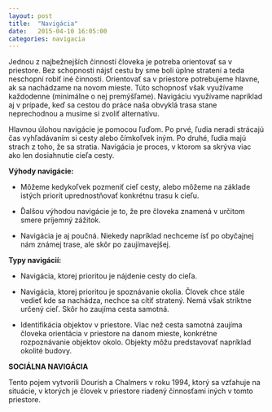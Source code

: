 ```yaml
---
layout: post
title:  "Navigácia"
date:   2015-04-10 16:05:00
categories: navigacia
---
```


Jednou z najbežnejších činností človeka je potreba orientovať sa v priestore. Bez
schopnosti nájsť cestu by sme boli úplne stratení a teda neschopní robiť iné činnosti.
Orientovať sa v priestore potrebujeme hlavne, ak sa nachádzame na novom mieste. Túto
schopnosť však využívame každodenne (minimálne o nej premýšľame). Navigáciu
využívame napríklad aj v prípade, keď sa cestou do práce naša obvyklá trasa stane
neprechodnou a musíme si zvoliť alternatívu.

Hlavnou úlohou navigácie je pomocou ľuďom. Po prvé, ľudia neradi strácajú čas
vyhľadávaním si cesty alebo čímkoľvek iným. Po druhé, ľudia majú strach z toho, že sa
stratia. Navigácia je proces, v ktorom sa skrýva viac ako len dosiahnutie cieľa cesty.

**Výhody navigácie:**

* Môžeme kedykoľvek pozmeniť cieľ cesty, alebo môžeme na základe istých priorít
  uprednostňovať konkrétnu trasu k cieľu.

* Ďalšou výhodou navigácie je to, že pre človeka znamená v určitom smere príjemný
  zážitok.

* Navigácia je aj poučná. Niekedy napríklad nechceme ísť po obyčajnej nám známej
  trase, ale skôr po zaujímavejšej.

**Typy navigácií:**

* Navigácia, ktorej prioritou je nájdenie cesty do cieľa.

* Navigácia, ktorej prioritou je spoznávanie okolia. Človek chce stále vedieť kde sa
  nachádza, nechce sa cítiť stratený. Nemá však striktne určený cieľ. Skôr ho zaujíma
  cesta samotná.

* Identifikácia objektov v priestore. Viac než cesta samotná zaujíma človeka
  orientácia v priestore na danom mieste, konkrétne rozpoznávanie objektov okolo.
  Objekty môžu predstavovať napríklad okolité budovy.

**SOCIÁLNA NAVIGÁCIA**

Tento pojem vytvorili Dourish a Chalmers v roku 1994, ktorý sa vzťahuje na situácie,
v ktorých je človek v priestore riadený činnosťami iných v tomto priestore.